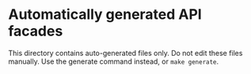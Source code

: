 # Automatically generated API facades

This directory contains auto-generated files only.
Do not edit these files manually. Use the generate command instead, or
`make generate`.
